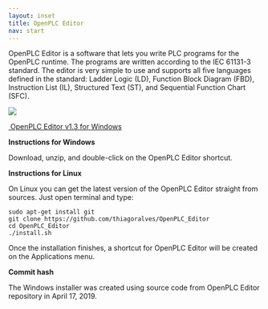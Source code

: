 ```yaml
---
layout: inset
title: OpenPLC Editor
nav: start 
---
```


OpenPLC Editor is a software that lets you write PLC programs for the OpenPLC runtime. The programs are written according to the IEC 61131-3 standard. The editor is very simple to use and supports all five languages defined in the standard: Ladder Logic (LD), Function Block Diagram (FBD), Instruction List (IL), Structured Text (ST), and Sequential Function Chart (SFC).

![](editor.png)

<div class="image-links">
    <div class="row">
        <div class="six columns">
            <div class="download-link">
                <a href="https://drive.google.com/file/d/18dQI62OeftfFgI1IjjyqolICLKZWYEfy/view?usp=sharing">
                    <img src="/assets/img/download.png" alt=""/>
                    <span>OpenPLC Editor v1.3 for Windows</span>
                </a>
            </div>
        </div>
    </div>
</div>

**Instructions for Windows**

Download, unzip, and double-click on the OpenPLC Editor shortcut.

**Instructions for Linux**

On Linux you can get the latest version of the OpenPLC Editor straight from sources. Just open terminal and type:

```
sudo apt-get install git
git clone https://github.com/thiagoralves/OpenPLC_Editor
cd OpenPLC_Editor
./install.sh
```

Once the installation finishes, a shortcut for OpenPLC Editor will be created on the Applications menu.

**Commit hash**

The Windows installer was created using source code from OpenPLC Editor repository in April 17, 2019.
